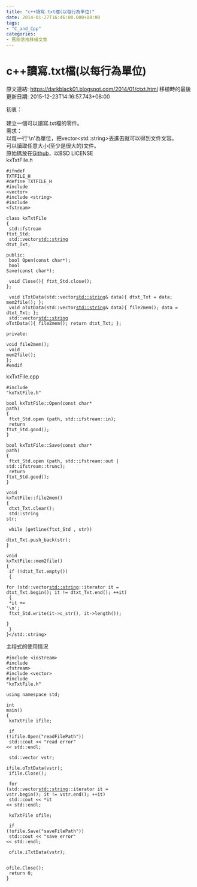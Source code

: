 ```yaml
---
title: "c++讀寫.txt檔(以每行為單位)"
date: 2014-01-27T16:46:00.000+08:00
tags: 
- "C_and_Cpp"
categories:
- 舊部落格移植文章
---
```


# c++讀寫.txt檔(以每行為單位)

原文連結: https://darkblack01.blogspot.com/2014/01/ctxt.html
移植時的最後更新日期: 2015-12-23T14:16:57.743+08:00

初衷：<br /><br />建立一個可以讀寫.txt檔的零件。<br />需求：<br />以每一行'\n'為單位，把vector&lt;std::string&gt;丟進去就可以得到文件文容。<br />可以讀取任意大小(至少是很大的)文件。<br />原始碼放在<a href="https://github.com/dwatow/kxString" target="_blank">Github</a>，以BSD LICENSE<br />kxTxtFile.h<br /><pre class="prettyprint"><code>#ifndef TXTFILE_H<br />#define TXTFILE_H<br />#include &lt;vector&gt;<br />#include &lt;string&gt;<br />#include &lt;fstream&gt;<br /><br />class kxTxtFile<br />{<br />    std::fstream ftxt_Std;<br />    std::vector<std::string> dtxt_Txt;<br /><br />public:<br />    bool Open(const char*);<br />    bool Save(const char*);<br /><br />    void Close(){ ftxt_Std.close(); };<br /><br />    void iTxtData(std::vector<std::string>&amp; data){ dtxt_Txt = data; mem2file(); };<br />    void oTxtData(std::vector<std::string>&amp; data){ file2mem(); data = dtxt_Txt; };<br />    std::vector<std::string> oTxtData(){ file2mem(); return dtxt_Txt; };<br /><br />private:<br />    void file2mem();<br />    void mem2file();<br />};<br />#endif</code></pre>kxTxtFile.cpp<br /><pre class="prettyprint"><code>#include "kxTxtFile.h"<br /><br />bool kxTxtFile::Open(const char* path)<br />{<br />    ftxt_Std.open (path, std::ifstream::in);<br />    return ftxt_Std.good();<br />}<br /><br />bool kxTxtFile::Save(const char* path)<br />{<br />    ftxt_Std.open (path, std::ifstream::out | std::ifstream::trunc);<br />    return ftxt_Std.good();<br />}<br /><br />void kxTxtFile::file2mem()<br />{<br />    dtxt_Txt.clear();<br />    std::string str;<br /><br />    while (getline(ftxt_Std , str))<br />        dtxt_Txt.push_back(str);<br />}<br /><br />void kxTxtFile::mem2file()<br />{<br />    if (!dtxt_Txt.empty())<br />    {<br />        for (std::vector<std::string>::iterator it = dtxt_Txt.begin(); it != dtxt_Txt.end(); ++it)<br />        {   <br />            *it += '\n';<br />            ftxt_Std.write(it-&gt;c_str(), it-&gt;length());<br />        }<br />    }<br />}</std::string></code></pre>主程式的使用情況 <pre class="prettyprint"><code>#include &lt;iostream&gt;<br />#include &lt;fstream&gt;<br />#include &lt;vector&gt;<br />#include "kxTxtFile.h"<br /><br />using namespace std;<br /><br />int main()<br />{<br />    kxTxtFile ifile;<br /><br />    if (!ifile.Open("readFilePath"))<br />        std::cout << "read error" << std::endl;<br /><br />    std::vector<string> vstr;<br />    ifile.oTxtData(vstr);<br />    ifile.Close();<br /><br />    for (std::vector<std::string>::iterator it = vstr.begin(); it != vstr.end(); ++it)<br />        std::cout << *it << std::endl;  <br /><br />    kxTxtFile ofile;<br /><br />    if (!ofile.Save("saveFilePath"))<br />        std::cout << "save error" << std::endl;<br />    <br />    ofile.iTxtData(vstr);<br /><br />    ofile.Close();<br />    return 0;<br />}</code></pre>
